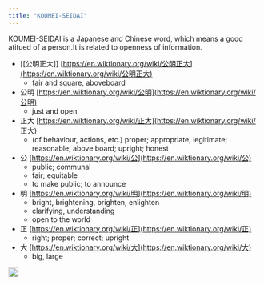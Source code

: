 ```yaml
---
title: "KOUMEI-SEIDAI"
---
```


KOUMEI-SEIDAI is a Japanese and Chinese word, which means a good atitued of a person.It is related to openness of information.

- [[公明正大]] [https://en.wiktionary.org/wiki/公明正大](https://en.wiktionary.org/wiki/公明正大)
    - fair and square, aboveboard
- 公明 [https://en.wiktionary.org/wiki/公明](https://en.wiktionary.org/wiki/公明)
    - just and open
- 正大 [https://en.wiktionary.org/wiki/正大](https://en.wiktionary.org/wiki/正大)
    - (of behaviour, actions, etc.) proper; appropriate; legitimate; reasonable; above board; upright; honest
- 公 [https://en.wiktionary.org/wiki/公](https://en.wiktionary.org/wiki/公)
    - public; communal
    - fair; equitable
    - to make public; to announce
- 明 [https://en.wiktionary.org/wiki/明](https://en.wiktionary.org/wiki/明)
    - bright, brightening, brighten, enlighten
    - clarifying, understanding
    - open to the world
- 正 [https://en.wiktionary.org/wiki/正](https://en.wiktionary.org/wiki/正)
    - right; proper; correct; upright
- 大 [https://en.wiktionary.org/wiki/大](https://en.wiktionary.org/wiki/大)
    - big, large

<img src='https://scrapbox.io/api/pages/nishio-en/en/icon' alt='en.icon' height="19.5"/>
